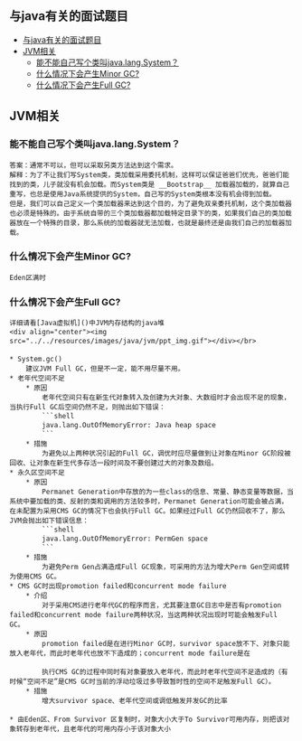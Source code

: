 ## 与java有关的面试题目

<!-- TOC -->

- [与java有关的面试题目](#与java有关的面试题目)
- [JVM相关](#jvm相关)
    - [能不能自己写个类叫java.lang.System？](#能不能自己写个类叫javalangsystem)
    - [什么情况下会产生Minor GC?](#什么情况下会产生minor-gc)
    - [什么情况下会产生Full GC?](#什么情况下会产生full-gc)

<!-- /TOC -->

## JVM相关
### 能不能自己写个类叫java.lang.System？

    答案：通常不可以，但可以采取另类方法达到这个需求。 
    解释：为了不让我们写System类，类加载采用委托机制，这样可以保证爸爸们优先，爸爸们能找到的类，儿子就没有机会加载。而System类是 __Bootstrap__ 加载器加载的，就算自己重写，也总是使用Java系统提供的System，自己写的System类根本没有机会得到加载。
    但是，我们可以自己定义一个类加载器来达到这个目的，为了避免双亲委托机制，这个类加载器也必须是特殊的。由于系统自带的三个类加载器都加载特定目录下的类，如果我们自己的类加载器放在一个特殊的目录，那么系统的加载器就无法加载，也就是最终还是由我们自己的加载器加载。
    
### 什么情况下会产生Minor GC?
    Eden区满时
### 什么情况下会产生Full GC?
    详细请看[Java虚拟机]()中JVM内存结构的java堆
    <div align="center"><img src="../../resources/images/java/jvm/ppt_img.gif"></div></br> 

    * System.gc() 
        建议JVM Full GC，但是不一定，能不用尽量不用。
    * 老年代空间不足
        * 原因
            老年代空间只有在新生代对象转入及创建为大对象、大数组时才会出现不足的现象，当执行Full GC后空间仍然不足，则抛出如下错误：
            ```shell
            java.lang.OutOfMemoryError: Java heap space 
            ```
        * 措施
            为避免以上两种状况引起的Full GC，调优时应尽量做到让对象在Minor GC阶段被回收、让对象在新生代多存活一段时间及不要创建过大的对象及数组。
    * 永久区空间不足
        * 原因
            Permanet Generation中存放的为一些class的信息、常量、静态变量等数据，当系统中要加载的类、反射的类和调用的方法较多时，Permanet Generation可能会被占满，在未配置为采用CMS GC的情况下也会执行Full GC。如果经过Full GC仍然回收不了，那么JVM会抛出如下错误信息：
            ```shell
            java.lang.OutOfMemoryError: PermGen space 
            ```
        * 措施
            为避免Perm Gen占满造成Full GC现象，可采用的方法为增大Perm Gen空间或转为使用CMS GC。
    * CMS GC时出现promotion failed和concurrent mode failure
        * 介绍
            对于采用CMS进行老年代GC的程序而言，尤其要注意GC日志中是否有promotion failed和concurrent mode failure两种状况，当这两种状况出现时可能会触发Full GC。
        * 原因
            promotion failed是在进行Minor GC时，survivor space放不下、对象只能放入老年代，而此时老年代也放不下造成的；concurrent mode failure是在

            执行CMS GC的过程中同时有对象要放入老年代，而此时老年代空间不足造成的（有时候“空间不足”是CMS GC时当前的浮动垃圾过多导致暂时性的空间不足触发Full GC）。
        * 措施
            增大survivor space、老年代空间或调低触发并发GC的比率
    
    * 由Eden区、From Survivor 区复制时，对象大小大于To Survivor可用内存，则把该对象转存到老年代，且老年代的可用内存小于该对象大小
        
